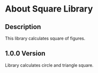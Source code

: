 # About Square Library
## Description

This library calculates square of figures.

## 1.0.0 Version
Library calculates circle and triangle square.